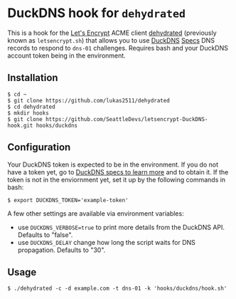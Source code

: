 # DuckDNS hook for `dehydrated`

This is a hook for the [Let's Encrypt](https://letsencrypt.org/) ACME client [dehydrated](https://github.com/lukas2511/dehydrated) (previously known as `letsencrypt.sh`) that allows you to use [DuckDNS](https://www.DuckDNS.com/) [Specs](https://www.duckdns.org/spec.jsp) DNS records to respond to `dns-01` challenges. Requires bash and your DuckDNS account token being in the environment.

## Installation

```
$ cd ~
$ git clone https://github.com/lukas2511/dehydrated
$ cd dehydrated
$ mkdir hooks
$ git clone https://github.com/SeattleDevs/letsencrypt-DuckDNS-hook.git hooks/duckdns
```

## Configuration

Your DuckDNS token is expected to be in the environment.  If you do not have a token yet, go to [DuckDNS specs to learn more](https://www.duckdns.org/spec.jsp) and to obtain it.
If the token is not in the enviornment yet, set it up by the following commands in bash:

```
$ export DUCKDNS_TOKEN='example-token'
```

A few other settings are available via environment variables:

- use `DUCKDNS_VERBOSE=true` to print more details from the DuckDNS API. Defaults to "false".
- use `DUCKDNS_DELAY` change how long the script waits for DNS propagation. Defaults to "30".


## Usage

```
$ ./dehydrated -c -d example.com -t dns-01 -k 'hooks/duckdns/hook.sh'
```
